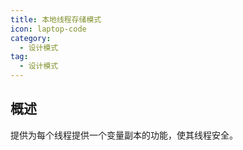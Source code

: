 ```yaml
---
title: 本地线程存储模式
icon: laptop-code
category:
  - 设计模式
tag:
  - 设计模式
---
```


## 概述

提供为每个线程提供一个变量副本的功能，使其线程安全。